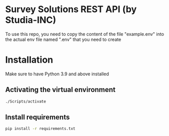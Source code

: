 # Survey Solutions REST API (by Studia-INC)

To use this repo, you need to copy the content of the file "example.env" into the actual env file named ".env" that you need to create

# Installation

Make sure to have Python 3.9 and above installed

## Activating the virtual environment

```bash
./Scripts/activate
```
## Install requirements
```bash
pip install -r requirements.txt
```